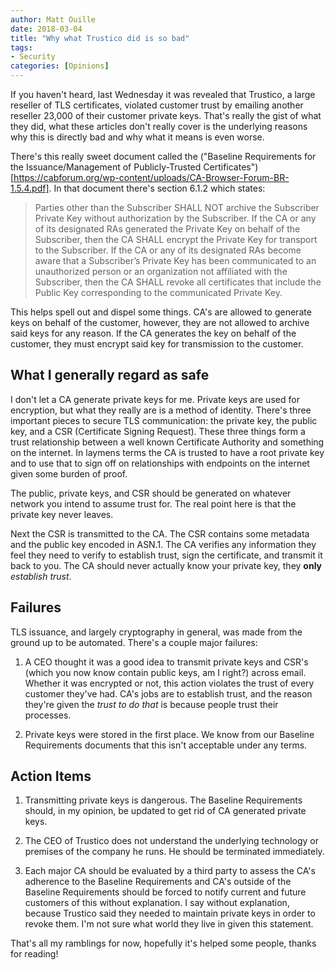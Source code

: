 ```yaml
---
author: Matt Ouille
date: 2018-03-04
title: "Why what Trustico did is so bad"
tags:
- Security
categories: [Opinions]
---
```


If you haven't heard, last Wednesday it was revealed that Trustico, a large reseller of TLS certificates, violated customer trust by emailing another reseller 23,000 of their customer private keys. That's really the gist of what they did, what these articles don't really cover is the underlying reasons why this is directly bad and why what it means is even worse.

<!--more-->

There's this really sweet document called the ("Baseline Requirements for the Issuance/Management of Publicly-Trusted Certificates")[https://cabforum.org/wp-content/uploads/CA-Browser-Forum-BR-1.5.4.pdf]. In that document there's section 6.1.2 which states:

> Parties	other	than	the	Subscriber	SHALL	NOT	archive	the	Subscriber	Private	Key	without	authorization	by	the
Subscriber.
> If	the	CA	or	any	of	its	designated	RAs	generated	the	Private	Key	on	behalf	of	the	Subscriber,	then	the	CA
SHALL	encrypt	the	Private	Key	for	transport	to	the	Subscriber.
> If	the	CA	or	any	of	its	designated	RAs	become	aware	that	a	Subscriber’s	Private	Key	has	been	communicated
to	an	unauthorized	person	or	an	organization	not	affiliated	with	the	Subscriber,	then	the	CA	SHALL	revoke	all
certificates	that	include	the	Public	Key	corresponding	to	the	communicated	Private	Key.

This helps spell out and dispel some things. CA's are allowed to generate keys on behalf of the customer, however, they are not allowed to archive said keys for any reason. If the CA generates the key on behalf of the customer, they must encrypt said key for transmission to the customer.

## What I generally regard as safe

I don't let a CA generate private keys for me. Private keys are used for encryption, but what they really are is a method of identity. There's three important pieces to secure TLS communication: the private key, the public key, and a CSR (Certificate Signing Request). These three things form a trust relationship between a well known Certificate Authority and something on the internet. In laymens terms the CA is trusted to have a root private key and to use that to sign off on relationships with endpoints on the internet given some burden of proof.

The public, private keys, and CSR should be generated on whatever network you intend to assume trust for. The real point here is that the private key never leaves.

Next the CSR is transmitted to the CA. The CSR contains some metadata and the public key encoded in ASN.1. The CA verifies any information they feel they need to verify to establish trust, sign the certificate, and transmit it back to you. The CA should never actually know your private key, they **only** *establish trust*.

## Failures

TLS issuance, and largely cryptography in general, was made from the ground up to be automated. There's a couple major failures:

1. A CEO thought it was a good idea to transmit private keys and CSR's (which you now know contain public keys, am I right?) across email. Whether it was encrypted or not, this action violates the trust of every customer they've had. CA's jobs are to establish trust, and the reason they're given the *trust to do that* is because people trust their processes.

2. Private keys were stored in the first place. We know from our Baseline Requirements documents that this isn't acceptable under any terms.

## Action Items

1. Transmitting private keys is dangerous. The Baseline Requirements should, in my opinion, be updated to get rid of CA generated private keys.

2. The CEO of Trustico does not understand the underlying technology or premises of the company he runs. He should be terminated immediately.

3. Each major CA should be evaluated by a third party to assess the CA's adherence to the Baseline Requirements and CA's outside of the Baseline Requirements should be forced to notify current and future customers of this without explanation. I say without explanation, because Trustico said they needed to maintain private keys in order to revoke them. I'm not sure what world they live in given this statement.

That's all my ramblings for now, hopefully it's helped some people, thanks for reading!
